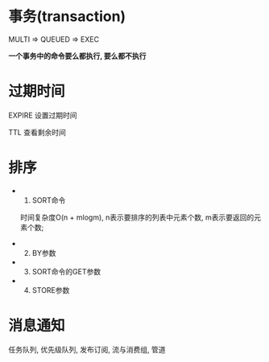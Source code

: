 # 事务(transaction)

MULTI => QUEUED => EXEC 

**一个事务中的命令要么都执行, 要么都不执行**

# 过期时间

EXPIRE 设置过期时间

TTL 查看剩余时间

# 排序

* 1. SORT命令
  
  时间复杂度O(n + mlogm), n表示要排序的列表中元素个数, m表示要返回的元素个数;

* 2. BY参数

* 3. SORT命令的GET参数

* 4. STORE参数


# 消息通知

任务队列, 优先级队列, 发布订阅, 流与消费组, 管道
